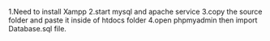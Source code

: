 1.Need to install Xampp
2.start mysql and apache service
3.copy the source folder and paste it inside of htdocs folder
4.open phpmyadmin then import Database.sql file.